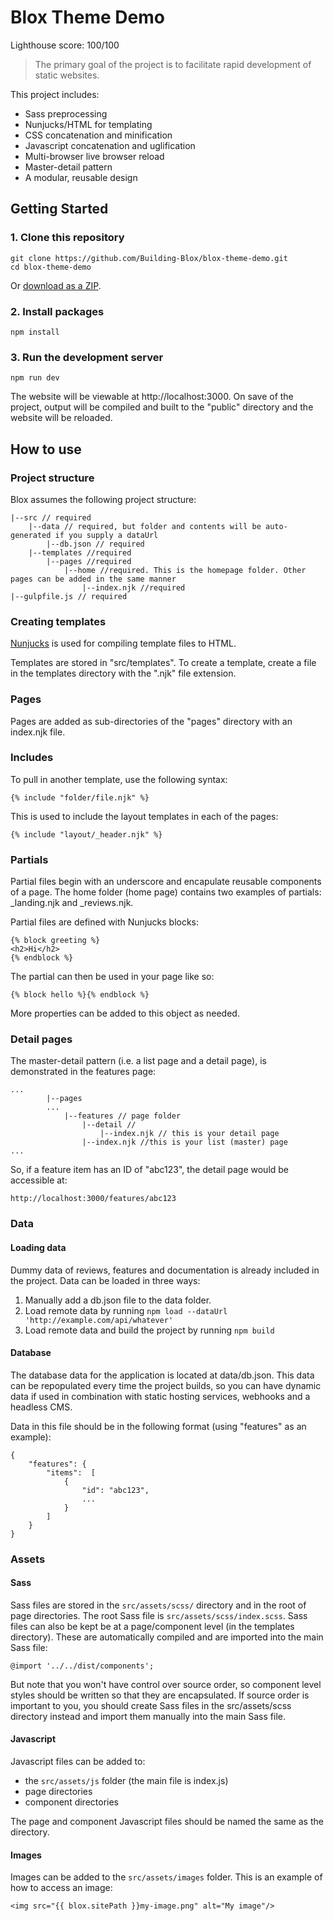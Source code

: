 # Blox Theme Demo
Lighthouse score: 100/100

> The primary goal of the project is to facilitate rapid development of static websites.

This project includes:
* Sass preprocessing
* Nunjucks/HTML for templating
* CSS concatenation and minification
* Javascript concatenation and uglification
* Multi-browser live browser reload
* Master-detail pattern
* A modular, reusable design

## Getting Started
### 1. Clone this repository
```
git clone https://github.com/Building-Blox/blox-theme-demo.git
cd blox-theme-demo
```
Or [download as a ZIP](https://github.com/Building-Blox/blox-theme-demo/archive/master.zip).

### 2. Install packages
```
npm install
```

### 3. Run the development server
```
npm run dev
```
The website will be viewable at http://localhost:3000. On save of the project, output will be compiled and built to the "public" directory and the website will be reloaded.

## How to use
### Project structure
Blox assumes the following project structure:
````
|--src // required
    |--data // required, but folder and contents will be auto-generated if you supply a dataUrl
        |--db.json // required
    |--templates //required
        |--pages //required
            |--home //required. This is the homepage folder. Other pages can be added in the same manner
                |--index.njk //required
|--gulpfile.js // required
````

### Creating templates
[Nunjucks](https://mozilla.github.io/nunjucks/) is used for compiling template files to HTML.

Templates are stored in "src/templates". To create a template, create a file in the templates directory with the ".njk" file extension. 

### Pages
Pages are added as sub-directories of the "pages" directory with an index.njk file.

### Includes
To pull in another template, use the following syntax:

```
{% include "folder/file.njk" %}
```
This is used to include the layout templates in each of the pages:
````
{% include "layout/_header.njk" %}
````

### Partials
Partial files begin with an underscore and encapulate reusable components of a page. The home folder (home page) contains two examples of partials: _landing.njk and _reviews.njk.

Partial files are defined with Nunjucks blocks:
````
{% block greeting %} 
<h2>Hi</h2>
{% endblock %}
````
The partial can then be used in your page like so:
````
{% block hello %}{% endblock %}
````

More properties can be added to this object as needed. 

### Detail pages
The master-detail pattern (i.e. a list page and a detail page), is demonstrated in the features page:
````
...
        |--pages
        ...
            |--features // page folder
                |--detail //
                    |--index.njk // this is your detail page
                |--index.njk //this is your list (master) page
...
````
So, if a feature item has an ID of "abc123", the detail page would be accessible at:
````
http://localhost:3000/features/abc123
````

### Data
#### Loading data
Dummy data of reviews, features and documentation is already included in the project. Data can be loaded in three ways:
1. Manually add a db.json file to the data folder.
2. Load remote data by running ````npm load --dataUrl 'http://example.com/api/whatever'````
3. Load remote data and build the project by running ````npm build````

#### Database
The database data for the application is located at data/db.json. This data can be repopulated every time the project builds, so you can have dynamic data if used in combination with static hosting services, webhooks and a headless CMS.

Data in this file should be in the following format (using "features" as an example):
````
{
    "features": {
        "items":  [
            {
                "id": "abc123",
                ...
            }
        ]
    }
}
````

### Assets
#### Sass
Sass files are stored in the ````src/assets/scss/```` directory and in the root of page directories. The root Sass file is ````src/assets/scss/index.scss````.
Sass files can also be kept be at a page/component level (in the templates directory). These are automatically compiled and are imported into the main Sass file:
````
@import '../../dist/components';
````
But note that you won't have control over source order, so component level styles should be written so that they are encapsulated. If source order is important to you, you should create Sass files in the src/assets/scss directory instead and import them manually into the main Sass file.

#### Javascript
Javascript files can be added to:
* the ````src/assets/js```` folder (the main file is index.js)
* page directories
* component directories

The page and component Javascript files should be named the same as the directory.

#### Images
Images can be added to the ````src/assets/images```` folder. This is an example of how to access an image:
````
<img src="{{ blox.sitePath }}my-image.png" alt="My image"/>
````
